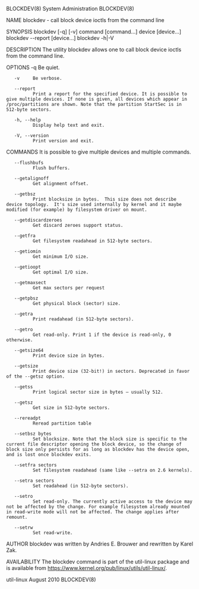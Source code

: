BLOCKDEV(8)                                                                                                                                      System Administration                                                                                                                                      BLOCKDEV(8)

NAME
       blockdev - call block device ioctls from the command line

SYNOPSIS
       blockdev [-q] [-v] command [command...] device [device...]
       blockdev --report [device...]
       blockdev -h|-V

DESCRIPTION
       The utility blockdev allows one to call block device ioctls from the command line.

OPTIONS
       -q     Be quiet.

       -v     Be verbose.

       --report
              Print a report for the specified device. It is possible to give multiple devices. If none is given, all devices which appear in /proc/partitions are shown. Note that the partition StartSec is in 512-byte sectors.

       -h, --help
              Display help text and exit.

       -V, --version
              Print version and exit.

COMMANDS
       It is possible to give multiple devices and multiple commands.

       --flushbufs
              Flush buffers.

       --getalignoff
              Get alignment offset.

       --getbsz
              Print blocksize in bytes.  This size does not describe device topology.  It's size used internally by kernel and it maybe modified (for example) by filesystem driver on mount.

       --getdiscardzeroes
              Get discard zeroes support status.

       --getfra
              Get filesystem readahead in 512-byte sectors.

       --getiomin
              Get minimum I/O size.

       --getioopt
              Get optimal I/O size.

       --getmaxsect
              Get max sectors per request

       --getpbsz
              Get physical block (sector) size.

       --getra
              Print readahead (in 512-byte sectors).

       --getro
              Get read-only. Print 1 if the device is read-only, 0 otherwise.

       --getsize64
              Print device size in bytes.

       --getsize
              Print device size (32-bit!) in sectors. Deprecated in favor of the --getsz option.

       --getss
              Print logical sector size in bytes – usually 512.

       --getsz
              Get size in 512-byte sectors.

       --rereadpt
              Reread partition table

       --setbsz bytes
              Set blocksize. Note that the block size is specific to the current file descriptor opening the block device, so the change of block size only persists for as long as blockdev has the device open, and is lost once blockdev exits.

       --setfra sectors
              Set filesystem readahead (same like --setra on 2.6 kernels).

       --setra sectors
              Set readahead (in 512-byte sectors).

       --setro
              Set read-only. The currently active access to the device may not be affected by the change. For example filesystem already mounted in read-write mode will not be affected. The change applies after remount.

       --setrw
              Set read-write.

AUTHOR
       blockdev was written by Andries E. Brouwer and rewritten by Karel Zak.

AVAILABILITY
       The blockdev command is part of the util-linux package and is available from https://www.kernel.org/pub/linux/utils/util-linux/.

util-linux                                                                                                                                            August 2010                                                                                                                                           BLOCKDEV(8)
